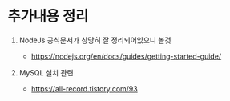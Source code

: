 # 추가내용 정리

1. NodeJs 공식문서가 상당히 잘 정리되어있으니 볼것

   - <https://nodejs.org/en/docs/guides/getting-started-guide/>

   

2. MySQL 설치 관련 
   - <https://all-record.tistory.com/93>

